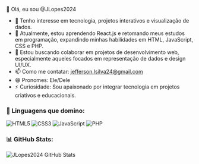 👋 Olá, eu sou @JLopes2024  
- 👀 Tenho interesse em tecnologia, projetos interativos e visualização de dados.  
- 🌱 Atualmente, estou aprendendo React.js e retomando meus estudos em programação, expandindo minhas habilidades em HTML, JavaScript, CSS e PHP.  
- 💞️ Estou buscando colaborar em projetos de desenvolvimento web, especialmente aqueles focados em representação de dados e design UI/UX.  
- 📫 Como me contatar: [jefferson.lsilva24@gmail.com](mailto:jefferson.lsilva24@gmail.com)  
- 😄 Pronomes: Ele/Dele  
- ⚡ Curiosidade: Sou apaixonado por integrar tecnologia em projetos criativos e educacionais.  

### 🚀 Linguagens que domino:
![HTML5](https://img.shields.io/badge/HTML5-%23E34F26.svg?style=for-the-badge&logo=html5&logoColor=white)
![CSS3](https://img.shields.io/badge/CSS3-%231572B6.svg?style=for-the-badge&logo=css3&logoColor=white)
![JavaScript](https://img.shields.io/badge/JavaScript-%23F7DF1E.svg?style=for-the-badge&logo=javascript&logoColor=black)
![PHP](https://img.shields.io/badge/PHP-%23777BB4.svg?style=for-the-badge&logo=php&logoColor=white)

### 📊 GitHub Stats:
![JLopes2024 GitHub Stats](https://github-readme-stats.vercel.app/api?username=JLopes2024&show_icons=true&theme=radical)
